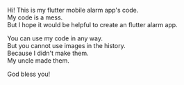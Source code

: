 Hi! This is my flutter mobile alarm app's code.  
My code is a mess.  
But I hope it would be helpful to create an flutter alarm app.


You can use my code in any way.  
But you cannot use images in the history.  
Because I didn't make them.  
My uncle made them.  




God bless you!
